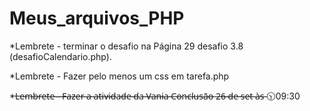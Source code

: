 # Meus_arquivos_PHP
*Lembrete - terminar o desafio na Página 29 desafio 3.8 (desafioCalendario.php).

*Lembrete - Fazer pelo menos um css em tarefa.php

*L̶e̶m̶b̶r̶e̶t̶e̶ ̶-̶ ̶F̶a̶z̶e̶r̶ ̶a̶ ̶a̶t̶i̶v̶i̶d̶a̶d̶e̶ ̶d̶a̶ ̶V̶a̶n̶i̶a̶ ̶C̶o̶n̶c̶l̶u̶s̶ã̶o̶ ̶2̶6̶ ̶d̶e̶ ̶s̶e̶t̶ ̶à̶s̶ 🕥09:30 
